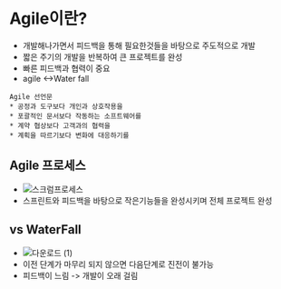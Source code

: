 # Agile이란?
  - 개발해나가면서 피드백을 통해 필요한것들을 바탕으로 주도적으로 개발
  - 짧은 주기의 개발을 반복하여 큰 프로젝트를 완성
  - 빠른 피드백과 협력이 중요
  - agile <->Water fall
  ```
  Agile 선언문
  * 공정과 도구보다 개인과 상호작용을
  * 포괄적인 문서보다 작동하는 소프트웨어를
  * 계약 협상보다 고객과의 협력을
  * 계획을 따르기보다 변화에 대응하기를
  ```
## Agile 프로세스
  - ![스크럼프로세스](https://user-images.githubusercontent.com/81909140/216073827-25635274-5b9e-41a8-b1c6-373b1387bb49.jpeg)
  - 스프린트와 피드백을 바탕으로 작은기능들을 완성시키며 전체 프로젝트 완성
## vs WaterFall
  - ![다운로드 (1)](https://user-images.githubusercontent.com/81909140/216074392-f362f61d-b4cc-4c35-94f3-81ba4566bbff.png)
  - 이전 단계가 마무리 되지 않으면 다음단계로 진전이 불가능
  - 피드백이 느림 -> 개발이 오래 걸림 
